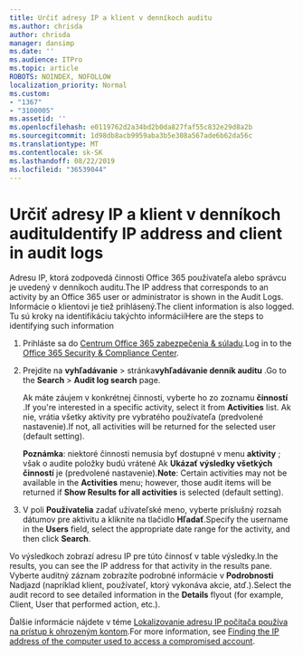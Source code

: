 ```yaml
---
title: Určiť adresy IP a klient v denníkoch auditu
ms.author: chrisda
author: chrisda
manager: dansimp
ms.date: ''
ms.audience: ITPro
ms.topic: article
ROBOTS: NOINDEX, NOFOLLOW
localization_priority: Normal
ms.custom:
- "1367"
- "3100005"
ms.assetid: ''
ms.openlocfilehash: e0119762d2a34bd2b0da827faf55c832e29d8a2b
ms.sourcegitcommit: 1d98db8acb9959aba3b5e308a567ade6b62da56c
ms.translationtype: MT
ms.contentlocale: sk-SK
ms.lasthandoff: 08/22/2019
ms.locfileid: "36539044"
---
```

# <a name="identify-ip-address-and-client-in-audit-logs"></a><span data-ttu-id="051b5-102">Určiť adresy IP a klient v denníkoch auditu</span><span class="sxs-lookup"><span data-stu-id="051b5-102">Identify IP address and client in audit logs</span></span>

<span data-ttu-id="051b5-103">Adresu IP, ktorá zodpovedá činnosti Office 365 používateľa alebo správcu je uvedený v denníkoch auditu.</span><span class="sxs-lookup"><span data-stu-id="051b5-103">The IP address that corresponds to an activity by an Office 365 user or administrator is shown in the Audit Logs.</span></span> <span data-ttu-id="051b5-104">Informácie o klientovi je tiež prihlásený.</span><span class="sxs-lookup"><span data-stu-id="051b5-104">The client information is also logged.</span></span> <span data-ttu-id="051b5-105">Tu sú kroky na identifikáciu takýchto informácií</span><span class="sxs-lookup"><span data-stu-id="051b5-105">Here are the steps to identifying such information</span></span>

1. <span data-ttu-id="051b5-106">Prihláste sa do [Centrum Office 365 zabezpečenia & súladu](https://protection.office.com/).</span><span class="sxs-lookup"><span data-stu-id="051b5-106">Log in to the [Office 365 Security & Compliance Center](https://protection.office.com/).</span></span>

2. <span data-ttu-id="051b5-107">Prejdite na **vyhľadávanie** > stránka**vyhľadávanie denník auditu** .</span><span class="sxs-lookup"><span data-stu-id="051b5-107">Go to the **Search** > **Audit log search** page.</span></span>

   <span data-ttu-id="051b5-108">Ak máte záujem v konkrétnej činnosti, vyberte ho zo zoznamu **činností** .</span><span class="sxs-lookup"><span data-stu-id="051b5-108">If you're interested in a specific activity, select it from **Activities** list.</span></span> <span data-ttu-id="051b5-109">Ak nie, vrátia všetky aktivity pre vybratého používateľa (predvolené nastavenie).</span><span class="sxs-lookup"><span data-stu-id="051b5-109">If not, all activities will be returned for the selected user (default setting).</span></span>

   <span data-ttu-id="051b5-110">**Poznámka**: niektoré činnosti nemusia byť dostupné v menu **aktivity** ; však o audite položky budú vrátené Ak **Ukázať výsledky všetkých činností** je (predvolené nastavenie).</span><span class="sxs-lookup"><span data-stu-id="051b5-110">**Note**: Certain activities may not be available in the **Activities** menu; however, those audit items will be returned if **Show Results for all activities** is selected (default setting).</span></span>

3. <span data-ttu-id="051b5-111">V poli **Používatelia** zadať užívateľské meno, vyberte príslušný rozsah dátumov pre aktivitu a kliknite na tlačidlo **Hľadať**.</span><span class="sxs-lookup"><span data-stu-id="051b5-111">Specify the username in the **Users** field, select the appropriate date range for the activity, and then click **Search**.</span></span>

<span data-ttu-id="051b5-112">Vo výsledkoch zobrazí adresu IP pre túto činnosť v table výsledky.</span><span class="sxs-lookup"><span data-stu-id="051b5-112">In the results, you can see the IP address for that activity in the results pane.</span></span> <span data-ttu-id="051b5-113">Vyberte auditný záznam zobrazíte podrobné informácie v **Podrobnosti** Nadjazd (napríklad klient, používateľ, ktorý vykonáva akcie, atď.).</span><span class="sxs-lookup"><span data-stu-id="051b5-113">Select the audit record to see detailed information in the **Details** flyout (for example, Client, User that performed action, etc.).</span></span>

<span data-ttu-id="051b5-114">Ďalšie informácie nájdete v téme [Lokalizovanie adresu IP počítača používa na prístup k ohrozeným kontom](https://docs.microsoft.com/office365/securitycompliance/auditing-troubleshooting-scenarios#finding-the-ip-address-of-the-computer-used-to-access-a-compromised-account).</span><span class="sxs-lookup"><span data-stu-id="051b5-114">For more information, see [Finding the IP address of the computer used to access a compromised account](https://docs.microsoft.com/office365/securitycompliance/auditing-troubleshooting-scenarios#finding-the-ip-address-of-the-computer-used-to-access-a-compromised-account).</span></span>
